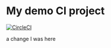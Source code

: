 # My demo CI project

[![CircleCI](https://circleci.com/gh/DaveLiddament/demo-ci.svg?style=svg)](https://circleci.com/gh/DaveLiddament/demo-ci)


a change
I was here
